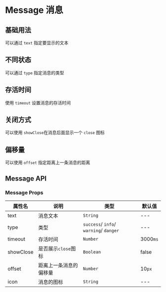 # Message 消息

## 基础用法


可以通过 `text` 指定要显示的文本

<demo
src="./src/basic.vue"
title="只是显示文本的话，也够用？"
/>


## 不同状态

可以通过 `type` 指定消息的类型

<demo
src="./src/type.vue"
title="取值类型有: success 、 info 、 warning 、 danger"
desc="加上了背景颜色、图标"
/>

## 存活时间

使用 `timeout` 设置消息的存活时间

<demo
src="./src/time.vue"
title="设置为0可以让消息不会自动关闭, 默认存在3秒"
/>

## 关闭方式

可以使用 `showClose`在消息后面显示一个 `close` 图标

<demo
src="./src/close.vue"
title="另外！消息在获取焦点后,是可以通过按下ESC关闭的."
desc="上一段有触发到不会自动关闭的消息么👀？"
/>

## 偏移量

可以使用 `offset` 指定距离上一条消息的距离

<demo
src="./src/offset.vue"
title="默认是10px"
/>

## Message API

### Message Props

| 属性名    | 说明                   | 类型                                   | 默认值   |
| --------- | ---------------------- | -------------------------------------- | -------- |
| text      | 消息文本               | `String`                               | ---      |
| type      | 类型                   | `success`/ `info`/ `warning`/ `danger` | ---      |
| timeout   | 存活时间               | `Number`                               | 3000`ms` |
| showClose | 是否展示`close`图标    | `Boolean`                              | false    |
| offset    | 距离上一条消息的偏移量 | `Number`                               | 10`px`   |
| icon      | 消息的图标             | `String`                               | ---      |

